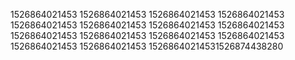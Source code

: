 1526864021453
1526864021453
1526864021453
1526864021453
1526864021453
1526864021453
1526864021453
1526864021453
1526864021453
1526864021453
1526864021453
1526864021453
1526864021453
1526864021453
15268640214531526874438280
